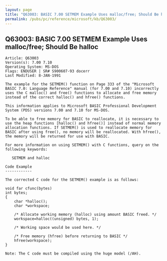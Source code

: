 ```yaml
---
layout: page
title: "Q63003: BASIC 7.00 SETMEM Example Uses malloc/free; Should Be halloc"
permalink: /pubs/pc/reference/microsoft/kb/Q63003/
---
```


## Q63003: BASIC 7.00 SETMEM Example Uses malloc/free; Should Be halloc

	Article: Q63003
	Version(s): 7.00 7.10
	Operating System: MS-DOS
	Flags: ENDUSER | SR# S900607-93 docerr
	Last Modified: 8-JAN-1991
	
	The example for the SETMEM() function on Page 333 of the "Microsoft
	BASIC 7.0: Language Reference" manual (for 7.00 and 7.10) incorrectly
	uses the C malloc() and free() functions to allocate and free memory
	instead of the correct halloc() and hfree() functions.
	
	This information applies to Microsoft BASIC Professional Development
	System (PDS) versions 7.00 and 7.10 for MS-DOS.
	
	To be able to free memory for BASIC to reallocate, it is necessary to
	use the heap functions [halloc() and hfree()] instead of normal memory
	allocation functions. If SETMEM() is used to reallocate memory for
	BASIC after using free(), no memory will be reallocated. With hfree(),
	the memory will be returned for use with BASIC.
	
	For more information on using SETMEM() with C functions, query on the
	following keywords:
	
	   SETMEM and halloc
	
	Code Example
	------------
	
	The corrected C code for the SETMEM() example is as follows:
	
	void far cfunc(bytes)
	int bytes;
	{
	    char *halloc();
	    char *workspace;
	
	    /* Allocate working memory (halloc) using amount BASIC freed. */
	    workspace=halloc((unsigned) bytes, 1);
	
	    /* Working space would be used here. */
	
	    /* Free memory (hfree) before returning to BASIC */
	    hfree(workspace);
	}
	
	Note: The C code must be compiled using the huge model (/AH).
